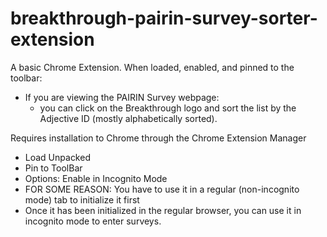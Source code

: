# breakthrough-pairin-survey-sorter-extension


A basic Chrome Extension.
When loaded, enabled, and pinned to the toolbar:
  - If you are viewing the PAIRIN Survey webpage:
    - you can click on the Breakthrough logo and sort the list by the Adjective ID (mostly alphabetically sorted).

Requires installation to Chrome through the Chrome Extension Manager
- Load Unpacked
- Pin to ToolBar
- Options: Enable in Incognito Mode
- FOR SOME REASON: You have to use it in a regular (non-incognito mode) tab to initialize it first
- Once it has been initialized in the regular browser, you can use it in incognito mode to enter surveys.
